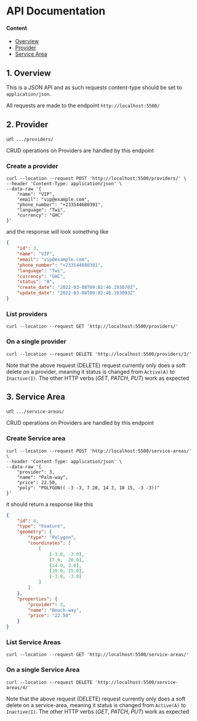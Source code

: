 # API Documentation

#### Content

- [Overview](#1-overview)
- [Provider](#2-provider)
- [Service Area](#2-service-area)

## 1. Overview

This is a JSON API and as such requests content-type should be set to `application/json`.

All requests are made to the endpoint `http://localhost:5500/`

## 2. Provider

url: `.../providers/`

CRUD operations on Providers are handled by this endpoint

### Create a provider

```shell
curl --location --request POST 'http://localhost:5500/providers/' \
--header 'Content-Type: application/json' \
--data-raw '{
    "name": "VIP",
    "email": "vip@example.com",
    "phone_number": "+233544680391",
    "language": "Twi",
    "currency": "GHC"
}'
```

and the response will look something like

```json
{
    "id": 3,
    "name": "VIP",
    "email": "vip@example.com",
    "phone_number": "+233544680391",
    "language": "Twi",
    "currency": "GHC",
    "status": "A",
    "create_date": "2022-03-08T09:02:46.193070Z",
    "update_date": "2022-03-08T09:02:46.193093Z"
}
```

### List providers

```shell
curl --location --request GET 'http://localhost:5500/providers/'
```

### On a single provider

```shell
curl --location --request DELETE 'http://localhost:5500/providers/3/'
```

Note that the above request (DELETE) request currently only does a soft delete on a provider, meaning it status is
 changed from `Active(A)` to `Inactive(I)`. The other HTTP verbs
(*GET*, *PATCH*, *PUT*) work as expected

## 3. Service Area

url: `.../service-areas/`

CRUD operations on Providers are handled by this endpoint

### Create Service area

```shell
curl --location --request POST 'http://localhost:5500/service-areas/' \
--header 'Content-Type: application/json' \
--data-raw '{
    "provider": 3,
    "name": "Palm-way",
    "price": 22.50,
    "poly": "POLYGON(( -3 -3, 7 20, 14 3, 10 15, -3 -3))"
}'
```

it should return a response like this

```json
{
    "id": 4,
    "type": "Feature",
    "geometry": {
        "type": "Polygon",
        "coordinates": [
            [
                [-3.0, -3.0],
                [7.0,  20.0],
                [14.0, 3.0],
                [10.0, 15.0],
                [-3.0, -3.0]
            ]
        ]
    },
    "properties": {
        "provider": 3,
        "name": "Beach-way",
        "price": "22.50"
    }
}
```

### List Service Areas

```shell
curl --location --request GET 'http://localhost:5500/service-areas/'
```

### On a single Service Area

```shell
curl --location --request DELETE 'http://localhost:5500/service-areas/4/'
```

Note that the above request (DELETE) request currently only does a soft delete on a service-area,
meaning it status is  changed from `Active(A)` to `Inactive(I)`. The other HTTP verbs
(*GET*, *PATCH*, *PUT*) work as expected
